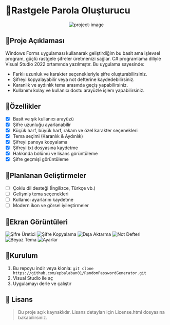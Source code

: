# 🔐Rastgele Parola Oluşturucu

<p align="center"><img src="https://socialify.git.ci/epbalaban01/RandomPasswordGenerator/image?name=1&amp;owner=1&amp;theme=Light" alt="project-image"></p>

## 📌Proje Açıklaması
Windows Forms uygulaması kullanarak geliştirdiğim bu basit ama işlevsel program, güçlü rastgele şifreler üretmenizi sağlar. C# programlama diliyle Visual Studio 2022 ortamında yazılmıştır.
Bu uygulama sayesinde:
- Farklı uzunluk ve karakter seçenekleriyle şifre oluşturabilirsiniz.
- Şifreyi kopyalayabilir veya not defterine kaydedebilirsiniz.
- Karanlık ve aydınlık tema arasında geçiş yapabilirsiniz.
- Kullanımı kolay ve kullanıcı dostu arayüzle işlem yapabilirsiniz.

## 🧩Özellikler 
- [x] Basit ve şık kullanıcı arayüzü
- [x] Şifre uzunluğu ayarlanabilir
- [x] Küçük harf, büyük harf, rakam ve özel karakter seçenekleri
- [x] Tema seçimi (Karanlık & Aydınlık)
- [x] Şifreyi panoya kopyalama
- [x] Şifreyi txt dosyasına kaydetme
- [x] Hakkında bölümü ve lisans görüntüleme
- [x] Şifre geçmişi görüntüleme

## 🚀Planlanan Geliştirmeler
- [ ] Çoklu dil desteği (İngilizce, Türkçe vb.)
- [ ] Gelişmiş tema seçenekleri
- [ ] Kullanıcı ayarlarını kaydetme
- [ ] Modern ikon ve görsel iyileştirmeler

## 📸Ekran Görüntüleri

![Şifre Üretici](https://github.com/user-attachments/assets/302b730b-eb3c-4890-99cb-930bbc7b94e8)
![Şifre Kopyalama](https://github.com/user-attachments/assets/74cfedd8-2970-47ef-8cdf-6fbdc148a7d6)
![Dışa Aktarma](https://github.com/user-attachments/assets/b430fcf4-f4ca-4874-847b-eb68da5676b9)
![Not Defteri](https://github.com/user-attachments/assets/8bdc1fe0-70ab-4506-b0ae-b2b90148a6ac)
![Beyaz Tema](https://github.com/user-attachments/assets/0666d086-7108-474d-a520-3d7e369a120a)
![Ayarlar](https://github.com/user-attachments/assets/14f25557-6fd0-463d-9b21-4eebdb234034)


## 📁Kurulum 
1. Bu repoyu indir veya klonla:
 `git clone https://github.com/epbalaban01/RandomPasswordGenerator.git `
2. Visual Studio ile aç
3. Uygulamayı derle ve çalıştır

## 📝 Lisans

> Bu proje açık kaynaklıdır. Lisans detayları için License.html dosyasına bakabilirsiniz.

